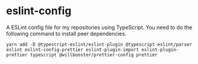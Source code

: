 # eslint-config

A ESLint config file for my repositories using TypeScript.
You need to do the following command to install peer dependencies.

```
yarn add -D @typescript-eslint/eslint-plugin @typescript-eslint/parser eslint eslint-config-prettier eslint-plugin-import eslint-plugin-prettier typescript @willbooster/prettier-config prettier
```
